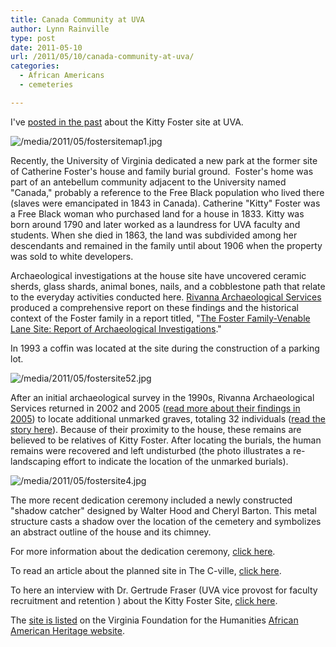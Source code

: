 ```yaml
---
title: Canada Community at UVA
author: Lynn Rainville
type: post
date: 2011-05-10
url: /2011/05/10/canada-community-at-uva/
categories:
  - African Americans
  - cemeteries

---
```

I've [posted in the past][1] about the Kitty Foster site at UVA.

![/media/2011/05/fostersitemap1.jpg](/media/2011/05/fostersitemap1.jpg)

 Recently, the University of Virginia dedicated a new park at the former site of Catherine Foster's house and family burial ground.  Foster's home was part of an antebellum community adjacent to the University named "Canada," probably a reference to the Free Black population who lived there (slaves were emancipated in 1843 in Canada). Catherine "Kitty" Foster was a Free Black woman who purchased land for a house in 1833. Kitty was born around 1790 and later worked as a laundress for UVA faculty and students. When she died in 1863, the land was subdivided among her descendants and remained in the family until about 1906 when the property was sold to white developers.

Archaeological investigations at the house site have uncovered ceramic sherds, glass shards, animal bones, nails, and a cobblestone path that relate to the everyday activities conducted here. [Rivanna Archaeological Services][3] produced a comprehensive report on these findings and the historical context of the Foster family in a report titled, "[The Foster Family-Venable Lane Site: Report of Archaeological Investigations](http://search.lib.virginia.edu/catalog/u5190389)."

In 1993 a coffin was located at the site during the construction of a parking lot.

![/media/2011/05/fostersite52.jpg](/media/2011/05/fostersite52.jpg)

After an initial archaeological survey in the 1990s, Rivanna Archaeological Services returned in 2002 and 2005 ([read more about their findings in 2005][5]) to locate additional unmarked graves, totaling 32 individuals ([read the story here][6]). Because of their proximity to the house, these remains are believed to be relatives of Kitty Foster. After locating the burials, the human remains were recovered and left undisturbed (the photo illustrates a re-landscaping effort to indicate the location of the unmarked burials).

![/media/2011/05/fostersite4.jpg](/media/2011/05/fostersite4.jpg)

The more recent dedication ceremony included a newly constructed "shadow catcher" designed by Walter Hood and Cheryl Barton. This metal structure casts a shadow over the location of the cemetery and symbolizes an abstract outline of the house and its chimney.

For more information about the dedication ceremony, [click here][8].

To read an article about the planned site in The C-ville, [click here][9].

To here an interview with Dr. Gertrude Fraser (UVA vice provost for faculty recruitment and retention ) about the Kitty Foster Site, [click here][10].

The [site is listed][11] on the Virginia Foundation for the Humanities [African American Heritage website][12].

 [1]: /2007/05/22/enslaved-community-at-uva/
 [2]: /media/2011/05/fostersitemap1.jpg
 [3]: http://www.rivarch.com/
 [4]: /media/2011/05/fostersite52.jpg
 [5]: http://www.virginia.edu/insideuva/2005/11/gravesite.html
 [6]: http://www.virginia.edu/topnews/releases2005/foster-june-8-2005.html
 [7]: /media/2011/05/fostersite4.jpg
 [8]: http://www.virginia.edu/uvatoday/newsRelease.php?id=14654
 [9]: http://www.c-ville.com/index.php?cat=141404064432695&ShowArticle_ID=11800903093090787
 [10]: http://www.newsplex.com/uvatoday/headlines/UVa_Today_Kitty_Foster_119099529.html
 [11]: http://aaheritageva.org/search/sites.php?site_id=670
 [12]: http://aaheritageva.org
